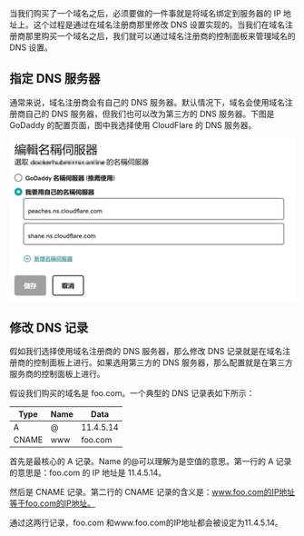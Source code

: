 当我们购买了一个域名之后，必须要做的一件事就是将域名绑定到服务器的 IP 地址上。这个过程是通过在域名注册商那里修改 DNS 设置实现的。当我们在域名注册商那里购买一个域名之后，我们就可以通过域名注册商的控制面板来管理域名的 DNS 设置。

## 指定 DNS 服务器

通常来说，域名注册商会有自己的 DNS 服务器。默认情况下，域名会使用域名注册商自己的 DNS 服务器，但我们也可以改为第三方的 DNS 服务器。下图是 GoDaddy 的配置页面，图中我选择使用 CloudFlare 的 DNS 服务器。

![](ns-config.png)

## 修改 DNS 记录

假如我们选择使用域名注册商的 DNS 服务器，那么修改 DNS 记录就是在域名注册商的控制面板上进行。如果选用第三方的 DNS 服务器，那么配置就是在第三方服务商的控制面板上进行。

假设我们购买的域名是 foo.com。一个典型的 DNS 记录表如下所示：

| Type  | Name | Data      |
| ----- | ---- | --------- |
| A     | @    | 11.4.5.14 |
| CNAME | www  | foo.com   |

首先是最核心的 A 记录。Name 的@可以理解为是空值的意思。第一行的 A 记录的意思是：foo.com 的 IP 地址是 11.4.5.14。

然后是 CNAME 记录。第二行的 CNAME 记录的含义是：www.foo.com的IP地址等于foo.com的IP地址。

通过这两行记录，foo.com 和www.foo.com的IP地址都会被设定为11.4.5.14。
